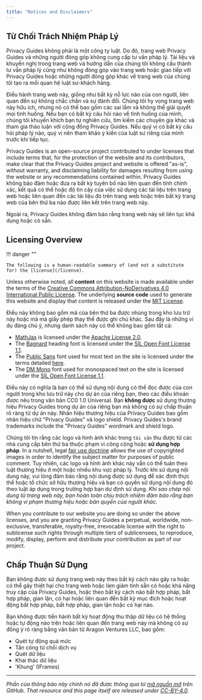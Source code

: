 ```yaml
---
title: "Notices and Disclaimers"
---
```


## Từ Chối Trách Nhiệm Pháp Lý

Privacy Guides không phải là một công ty luật. Do đó, trang web Privacy Guides và những người đóng góp không cung cấp tư vấn pháp lý. Tài liệu và khuyến nghị trong trang web và hướng dẫn của chúng tôi không cấu thành tư vấn pháp lý cũng như không đóng góp vào trang web hoặc giao tiếp với Privacy Guides hoặc những người đóng góp khác về trang web của chúng tôi tạo ra mối quan hệ luật sư-khách hàng.

Điều hành trang web này, giống như bất kỳ nỗ lực nào của con người, liên quan đến sự không chắc chắn và sự đánh đổi. Chúng tôi hy vọng trang web này hữu ích, nhưng nó có thể bao gồm các sai lầm và không thể giải quyết mọi tình huống. Nếu bạn có bất kỳ câu hỏi nào về tình huống của mình, chúng tôi khuyến khích bạn tự nghiên cứu, tìm kiếm các chuyên gia khác và tham gia thảo luận với cộng đồng Privacy Guides. Nếu quý vị có bất kỳ câu hỏi pháp lý nào, quý vị nên tham khảo ý kiến của luật sư riêng của mình trước khi tiếp tục.

Privacy Guides is an open-source project contributed to under licenses that include terms that, for the protection of the website and its contributors, make clear that the Privacy Guides project and website is offered "as-is", without warranty, and disclaiming liability for damages resulting from using the website or any recommendations contained within. Privacy Guides không bảo đảm hoặc đưa ra bất kỳ tuyên bố nào liên quan đến tính chính xác, kết quả có thể hoặc độ tin cậy của việc sử dụng các tài liệu trên trang web hoặc liên quan đến các tài liệu đó trên trang web hoặc trên bất kỳ trang web của bên thứ ba nào được liên kết trên trang web này.

Ngoài ra, Privacy Guides không đảm bảo rằng trang web này sẽ liên tục khả dụng hoặc có sẵn.

## Licensing Overview

!!! danger ""

    The following is a human-readable summary of (and not a substitute for) the [license](/license).

Unless otherwise noted, all **content** on this website is made available under the terms of the [Creative Commons Attribution-NoDerivatives 4.0 International Public License](https://github.com/privacyguides/privacyguides.org/blob/main/LICENSE). The underlying **source code** used to generate this website and display that content is released under the [MIT License](https://github.com/privacyguides/privacyguides.org/tree/main/LICENSE-CODE).

Điều này không bao gồm mã của bên thứ ba được nhúng trong kho lưu trữ này hoặc mã mà giấy phép thay thế được ghi chú khác. Sau đây là những ví dụ đáng chú ý, nhưng danh sách này có thể không bao gồm tất cả:

* [MathJax](https://github.com/privacyguides/privacyguides.org/blob/main/theme/assets/javascripts/mathjax.js) is licensed under the [Apache License 2.0](https://github.com/privacyguides/privacyguides.org/blob/main/docs/assets/javascripts/LICENSE.mathjax.txt).
* The [Bagnard](https://github.com/privacyguides/brand/tree/main/WOFF/bagnard) heading font is licensed under the [SIL Open Font License 1.1](https://github.com/privacyguides/brand/blob/main/WOFF/bagnard/LICENSE.txt).
* The [Public Sans](https://github.com/privacyguides/brand/tree/main/WOFF/public_sans) font used for most text on the site is licensed under the terms detailed [here](https://github.com/privacyguides/brand/blob/main/WOFF/public_sans/LICENSE.txt).
* The [DM Mono](https://github.com/privacyguides/brand/tree/main/WOFF/dm_mono) font used for monospaced text on the site is licensed under the [SIL Open Font License 1.1](https://github.com/privacyguides/brand/blob/main/WOFF/dm_mono/LICENSE.txt).

Điều này có nghĩa là bạn có thể sử dụng nội dung có thể đọc được của con người trong kho lưu trữ này cho dự án của riêng bạn, theo các điều khoản được nêu trong văn bản CC0 1.0 Universal. Bạn **không được** sử dụng thương hiệu Privacy Guides trong dự án của riêng bạn mà không có sự chấp thuận rõ ràng từ dự án này. Nhãn hiệu thương hiệu của Privacy Guides bao gồm nhãn hiệu chữ "Privacy Guides" và logo shield. Privacy Guides's brand trademarks include the "Privacy Guides" wordmark and shield logo.

Chúng tôi tin rằng các logo và hình ảnh khác trong `tài sản` thu được từ các nhà cung cấp bên thứ ba thuộc phạm vi công cộng hoặc **sử dụng hợp pháp**. In a nutshell, legal [fair use doctrine](https://copyright.gov/fair-use/more-info.html) allows the use of copyrighted images in order to identify the subject matter for purposes of public comment. Tuy nhiên, các logo và hình ảnh khác này vẫn có thể tuân theo luật thương hiệu ở một hoặc nhiều khu vực pháp lý. Trước khi sử dụng nội dung này, vui lòng đảm bảo rằng nội dung được sử dụng để xác định thực thể hoặc tổ chức sở hữu thương hiệu và bạn có quyền sử dụng nội dung đó theo luật áp dụng trong trường hợp bạn dự định sử dụng. *Khi sao chép nội dung từ trang web này, bạn hoàn toàn chịu trách nhiệm đảm bảo rằng bạn không vi phạm thương hiệu hoặc bản quyền của người khác.*

When you contribute to our website you are doing so under the above licenses, and you are granting Privacy Guides a perpetual, worldwide, non-exclusive, transferable, royalty-free, irrevocable license with the right to sublicense such rights through multiple tiers of sublicensees, to reproduce, modify, display, perform and distribute your contribution as part of our project.

## Chấp Thuận Sử Dụng

Bạn không được sử dụng trang web này theo bất kỳ cách nào gây ra hoặc có thể gây thiệt hại cho trang web hoặc làm giảm tính sẵn có hoặc khả năng truy cập của Privacy Guides, hoặc theo bất kỳ cách nào bất hợp pháp, bất hợp pháp, gian lận, có hại hoặc liên quan đến bất kỳ mục đích hoặc hoạt động bất hợp pháp, bất hợp pháp, gian lận hoặc có hại nào.

Bạn không được tiến hành bất kỳ hoạt động thu thập dữ liệu có hệ thống hoặc tự động nào trên hoặc liên quan đến trang web này mà không có sự đồng ý rõ ràng bằng văn bản từ Aragon Ventures LLC, bao gồm:

* Quét tự động quá mức
* Tấn công từ chối dịch vụ
* Quét dữ liệu
* Khai thác dữ liệu
* 'Khung' (IFrames)

---

*Phần của thông báo này chính nó đã được thông qua từ [mã nguồn mở](https://github.com/github/opensource.guide/blob/master/notices.md) trên GitHub. That resource and this page itself are released under [CC-BY-4.0](https://creativecommons.org/licenses/by-sa/4.0).*
